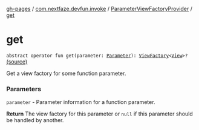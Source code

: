 [gh-pages](../../index.md) / [com.nextfaze.devfun.invoke](../index.md) / [ParameterViewFactoryProvider](index.md) / [get](./get.md)

# get

`abstract operator fun get(parameter: `[`Parameter`](../-parameter/index.md)`): `[`ViewFactory`](../../com.nextfaze.devfun.view/-view-factory/index.md)`<`[`View`](https://developer.android.com/reference/android/view/View.html)`>?` [(source)](https://github.com/NextFaze/dev-fun/tree/master/devfun/src/main/java/com/nextfaze/devfun/invoke/View.kt#L106)

Get a view factory for some function parameter.

### Parameters

`parameter` - Parameter information for a function parameter.

**Return**
The view factory for this parameter or `null` if this parameter should be handled by another.

